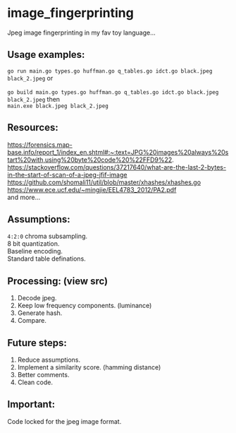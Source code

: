 # image_fingerprinting
Jpeg image fingerprinting in my fav toy language...

## Usage examples:
`go run main.go types.go huffman.go q_tables.go idct.go black.jpeg black_2.jpeg` or <br>
<br>
`go build main.go types.go huffman.go q_tables.go idct.go black.jpeg black_2.jpeg` then <br>
`main.exe black.jpeg black_2.jpeg`

## Resources:
https://forensics.map-base.info/report_1/index_en.shtml#:~:text=JPG%20images%20always%20start%20with,using%20byte%20code%20%22FFD9%22. <br>
https://stackoverflow.com/questions/37217640/what-are-the-last-2-bytes-in-the-start-of-scan-of-a-jpeg-jfif-image <br>
https://github.com/shomali11/util/blob/master/xhashes/xhashes.go <br>
https://www.ece.ucf.edu/~mingjie/EEL4783_2012/PA2.pdf <br>
and more...

## Assumptions:
`4:2:0` chroma subsampling. <br>
8 bit quantization. <br>
Baseline encoding. <br>
Standard table definations. <br>

## Processing: (view src)
1. Decode jpeg. <br>
2. Keep low frequency components. (luminance) <br>
3. Generate hash. <br>
4. Compare.

## Future steps:
1. Reduce assumptions. <br>
2. Implement a similarity score. (hamming distance) <br>
3. Better comments. <br>
4. Clean code. <br>

## Important:
Code locked for the jpeg image format. <br>

